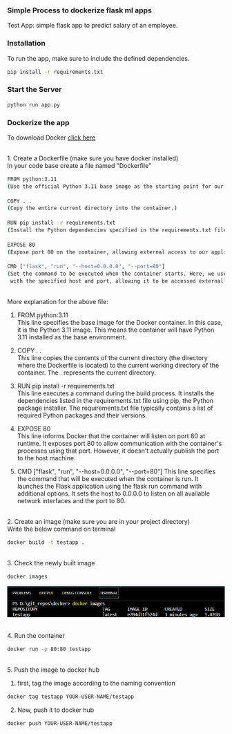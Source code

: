### Simple Process to dockerize flask ml apps

Test App: simple flask app to predict salary of an employee.


### Installation

To run the app, make sure to include the defined dependencies.
```bash
pip install -r requirements.txt
```

### Start the Server
```bash
python run app.py
```

### Dockerize the app
To download Docker [click here](https://www.docker.com/products/docker-desktop/)

<br>1. Create a Dockerfile (make sure you have docker installed)<br>
In your code base create a file named "Dockerfile"
```bash
FROM python:3.11
(Use the official Python 3.11 base image as the starting point for our container.)

COPY . .
(Copy the entire current directory into the container.)

RUN pip install -r requirements.txt
(Install the Python dependencies specified in the requirements.txt file.)

EXPOSE 80
(Expose port 80 on the container, allowing external access to our application.)

CMD ["flask", "run", "--host=0.0.0.0", "--port=80"]
(Set the command to be executed when the container starts. Here, we use Flask to run our application
 with the specified host and port, allowing it to be accessed externally.)

```

<br>More explanation for the above file:
1. FROM python:3.11
<br>This line specifies the base image for the Docker container. In this case, it is the Python 3.11 image. This means the container will have Python 3.11 installed as the base environment. 

2. COPY . .
<br>This line copies the contents of the current directory (the directory where the Dockerfile is located) to the current working directory of the container. The . represents the current directory.

3. RUN pip install -r requirements.txt
<br>This line executes a command during the build process. It installs the dependencies listed in the requirements.txt file using pip, the Python package installer. The requirements.txt file typically contains a list of required Python packages and their versions.

4. EXPOSE 80
<br>This line informs Docker that the container will listen on port 80 at runtime. It exposes port 80 to allow communication with the container's processes using that port. However, it doesn't actually publish the port to the host machine.

5. CMD ["flask", "run", "--host=0.0.0.0", "--port=80"]
This line specifies the command that will be executed when the container is run. It launches the Flask application using the flask run command with additional options. It sets the host to 0.0.0.0 to listen on all available network interfaces and the port to 80.

<br>2. Create an image (make sure you are in your project directory)<br>
Write the below command on terminal
```bash
docker build -t testapp . 
```

<br>3. Check the newly built image
```bash
docker images
```
<img src = "./image.png">

<br>4. Run the container
```bash
docker run -p 80:80 testapp
```

<br>5. Push the image to docker hub <br>
1. first, tag the image according to the naming convention<br>
```bash
docker tag testapp YOUR-USER-NAME/testapp
```

2. Now, push it to docker hub

```bash
docker push YOUR-USER-NAME/testapp
```